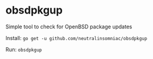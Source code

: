 # obsdpkgup
Simple tool to check for OpenBSD package updates

Install:
`go get -u github.com/neutralinsomniac/obsdpkgup`

Run:
`obsdpkgup`
